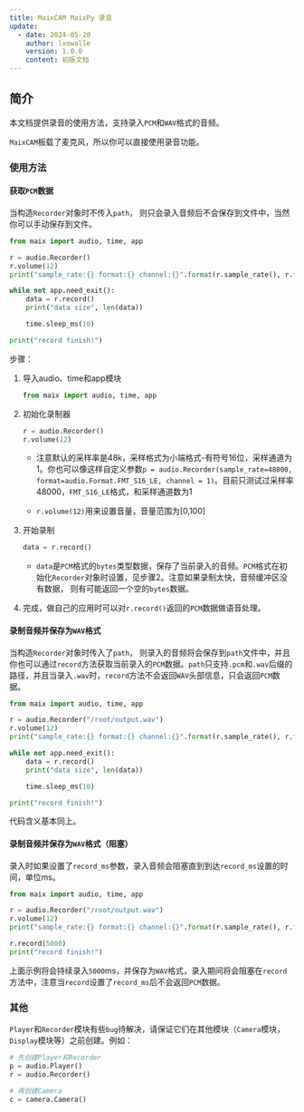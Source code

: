```yaml
---
title: MaixCAM MaixPy 录音
update:
  - date: 2024-05-20
    author: lxowalle
    version: 1.0.0
    content: 初版文档
---
```


## 简介

本文档提供录音的使用方法，支持录入`PCM`和`WAV`格式的音频。

`MaixCAM`板载了麦克风，所以你可以直接使用录音功能。

### 使用方法

####  获取`PCM`数据

当构造`Recorder`对象时不传入`path`， 则只会录入音频后不会保存到文件中，当然你可以手动保存到文件。

```python
from maix import audio, time, app

r = audio.Recorder()
r.volume(12)
print("sample_rate:{} format:{} channel:{}".format(r.sample_rate(), r.format(), r.channel()))

while not app.need_exit():
    data = r.record()
    print("data size", len(data))

    time.sleep_ms(10)

print("record finish!")
```

步骤：

1. 导入audio、time和app模块

   ```python
   from maix import audio, time, app
   ```

2. 初始化录制器

   ```python
   r = audio.Recorder()
   r.volume(12)
   ```

     - 注意默认的采样率是48k，采样格式为小端格式-有符号16位，采样通道为1。你也可以像这样自定义参数`p = audio.Recorder(sample_rate=48000, format=audio.Format.FMT_S16_LE, channel = 1)`。目前只测试过采样率48000，`FMT_S16_LE`格式，和采样通道数为1

     - `r.volume(12)`用来设置音量，音量范围为[0,100]

3. 开始录制

   ```python
   data = r.record()
   ```

   - `data`是`PCM`格式的`bytes`类型数据，保存了当前录入的音频。`PCM`格式在初始化`Recorder`对象时设置，见步骤2。注意如果录制太快，音频缓冲区没有数据， 则有可能返回一个空的`bytes`数据。

4. 完成，做自己的应用时可以对`r.record()`返回的`PCM`数据做语音处理。



#### 录制音频并保存为`WAV`格式

当构造`Recorder`对象时传入了`path`， 则录入的音频将会保存到`path`文件中，并且你也可以通过`record`方法获取当前录入的`PCM`数据。`path`只支持`.pcm`和`.wav`后缀的路径，并且当录入`.wav`时，`record`方法不会返回`WAV`头部信息，只会返回`PCM`数据。

```python
from maix import audio, time, app

r = audio.Recorder("/root/output.wav")
r.volume(12)
print("sample_rate:{} format:{} channel:{}".format(r.sample_rate(), r.format(), r.channel()))

while not app.need_exit():
    data = r.record()
    print("data size", len(data))

    time.sleep_ms(10)

print("record finish!")
```

代码含义基本同上。



#### 录制音频并保存为`WAV`格式（阻塞）

录入时如果设置了`record_ms`参数，录入音频会阻塞直到到达`record_ms`设置的时间，单位ms。

```python
from maix import audio, time, app

r = audio.Recorder("/root/output.wav")
r.volume(12)
print("sample_rate:{} format:{} channel:{}".format(r.sample_rate(), r.format(), r.channel()))

r.record(5000)
print("record finish!")
```

上面示例将会持续录入`5000`ms，并保存为`WAV`格式，录入期间将会阻塞在`record`方法中，注意当`record`设置了`record_ms`后不会返回`PCM`数据。

### 其他

`Player`和`Recorder`模块有些`bug`待解决，请保证它们在其他模块（`Camera`模块，`Display`模块等）之前创建。例如：

```python
# 先创建Player和Recorder
p = audio.Player()
r = audio.Recorder()

# 再创建Camera
c = camera.Camera()
```
